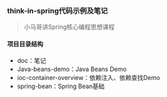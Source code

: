 ### think-in-spring代码示例及笔记

> 小马哥讲Spring核心编程思想课程



#### 项目目录结构

- doc：笔记
- Java-beans-demo：Java Beans Demo
- ioc-container-overview：依赖注入、依赖查找Demo
- spring-bean：Spring Bean基础